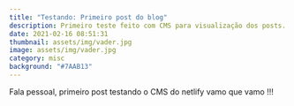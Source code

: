 ```yaml
---
title: "Testando: Primeiro post do blog"
description: Primeiro teste feito com CMS para visualização dos posts.
date: 2021-02-16 08:51:31
thumbnail: assets/img/vader.jpg
image: assets/img/vader.jpg
category: misc
background: "#7AAB13"
---
```

Fala pessoal, primeiro post testando o CMS do netlify vamo que vamo !!!
